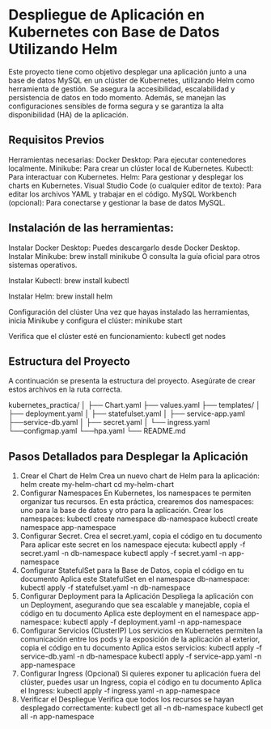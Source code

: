 # Despliegue de Aplicación en Kubernetes con Base de Datos Utilizando Helm

Este proyecto tiene como objetivo desplegar una aplicación junto a una base de datos MySQL en un clúster de Kubernetes, utilizando Helm como herramienta de gestión. Se asegura la accesibilidad, escalabilidad y persistencia de datos en todo momento. Además, se manejan las configuraciones sensibles de forma segura y se garantiza la alta disponibilidad (HA) de la aplicación.

## Requisitos Previos
Herramientas necesarias:
Docker Desktop: Para ejecutar contenedores localmente.
Minikube: Para crear un clúster local de Kubernetes.
Kubectl: Para interactuar con Kubernetes.
Helm: Para gestionar y desplegar los charts en Kubernetes.
Visual Studio Code (o cualquier editor de texto): Para editar los archivos YAML y trabajar en el código.
MySQL Workbench (opcional): Para conectarse y gestionar la base de datos MySQL.

## Instalación de las herramientas:
Instalar Docker Desktop: Puedes descargarlo desde Docker Desktop.
Instalar Minikube:
brew install minikube
O consulta la guía oficial para otros sistemas operativos.

Instalar Kubectl:
brew install kubectl

Instalar Helm:
brew install helm

Configuración del clúster
Una vez que hayas instalado las herramientas, inicia Minikube y configura el clúster:
minikube start

Verifica que el clúster esté en funcionamiento:
kubectl get nodes

## Estructura del Proyecto
A continuación se presenta la estructura del proyecto. Asegúrate de crear estos archivos en la ruta correcta.



kubernetes_practica/
│
├── Chart.yaml
├── values.yaml
├── templates/
│   ├── deployment.yaml
│   ├── statefulset.yaml
│   ├── service-app.yaml
    ├──service-db.yaml
│   ├── secret.yaml
│   └── ingress.yaml
    └──configmap.yaml
    └──hpa.yaml
└── README.md

## Pasos Detallados para Desplegar la Aplicación
1. Crear el Chart de Helm
Crea un nuevo chart de Helm para la aplicación:
helm create my-helm-chart
cd my-helm-chart
2. Configurar Namespaces
En Kubernetes, los namespaces te permiten organizar tus recursos. En esta práctica, crearemos dos namespaces: uno para la base de datos y otro para la aplicación.
Crear los namespaces:
kubectl create namespace db-namespace
kubectl create namespace app-namespace
3. Configurar Secret. Crea el secret.yaml, copia el código en tu documento
Para aplicar este secret en los namespace ejecuta:
kubectl apply -f secret.yaml -n db-namespace
kubectl apply -f secret.yaml -n app-namespace
4. Configurar StatefulSet para la Base de Datos, copia el código en tu documento
Aplica este StatefulSet en el namespace db-namespace:
kubectl apply -f statefulset.yaml -n db-namespace
5. Configurar Deployment para la Aplicación
Despliega la aplicación con un Deployment, asegurando que sea escalable y manejable, copia el código en tu documento
Aplica este deployment en el namespace app-namespace:
kubectl apply -f deployment.yaml -n app-namespace
6. Configurar Servicios (ClusterIP)
Los servicios en Kubernetes permiten la comunicación entre los pods y la exposición de la aplicación al exterior, copia el código en tu documento
Aplica estos servicios:
kubectl apply -f service-db.yaml -n db-namespace
kubectl apply -f service-app.yaml -n app-namespace
7. Configurar Ingress (Opcional)
Si quieres exponer tu aplicación fuera del clúster, puedes usar un Ingress, copia el código en tu documento
Aplica el Ingress:
kubectl apply -f ingress.yaml -n app-namespace
8. Verificar el Despliegue
Verifica que todos los recursos se hayan desplegado correctamente:
kubectl get all -n db-namespace
kubectl get all -n app-namespace


